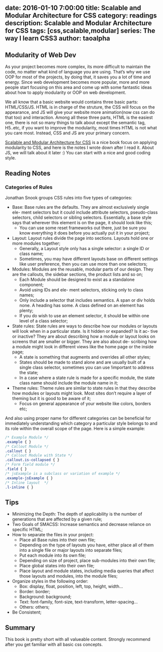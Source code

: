 date: 2016-01-10 7:00:00
title: Scalable and Modular Architecture for CSS 
category: readings
description: Scalable and Modular Architecture for CSS
tags: [css,scalable,modular]
series: The way I learn CSS3
author: taoalpha
---

## Modularity of Web Dev
As your project becomes more complex, its more difficult to maintain the code, no matter what kind of language you are using. That’s why we use OOP for most of the projects, by doing that, it saves you a lot of time and energy. Since web development becomes more popular, more and more people start focusing on this area and come up with some fantastic ideas about how to apply modularity or OOP on web development.

We all know that a basic website would contains three basic parts: HTML/CSS/JS. HTML is in charge of the struture, the CSS will focus on the appearance, and JS will give your website more animation(now css can do that too) and interaction. Among all these three parts, HTML is the easiest one, there is not so many things to talk about except the semantic tag, H5..etc, if you want to improve the modularity, most times HTML is not what you care most. Instead, CSS and JS are your primary concern.

[Scalable and Modular Architecture for CSS](https://smacss.com/) is a nice book focus on applying modularity to CSS, and here is the notes I wrote down after I read it. About JS, we will talk about it later :) You can start with a nice and good coding style.

## Reading Notes
### Categories of Rules
Jonathan Snook groups CSS rules into five types of categories:

- Base: Base rules are the defaults. They are almost exclusively single ele- ment selectors but it could include attribute selectors, pseudo-class selectors, child selectors or sibling selectors. Essentially, a base style says that wherever this element is on the page, it should look like this;
  - You can use some reset frameworks out there, just be sure you know everything it does before you actually put it in your project;
- Layout: Layout rules divide the page into sections. Layouts hold one or more modules together;
  - Generally, a Layout style only has a single selector: a single ID or class name;
  - Sometimes, you may have different layouts base on different settings like user preference, then you can use more than one selectors;
- Modules: Modules are the reusable, modular parts of our design. They are the callouts, the sidebar sections, the product lists and so on;
  - Each Module should be designed to exist as a standalone component;
  - Avoid using IDs and ele- ment selectors, sticking only to class names;
  - Only include a selector that includes semantics. A span or div holds none. A heading has some. A class defined on an element has plenty;
  - If you do wish to use an element selector, it should be within one level of a class selector;
- State rules: State rules are ways to describe how our modules or layouts will look when in a particular state. Is it hidden or expanded? Is it ac- tive or inactive? They are about describing how a module or layout looks on screens that are smaller or bigger. They are also about de- scribing how a module might look in different views like the home page or the inside page;
  - A state is something that augments and overrides all other styles;
  - States should be made to stand alone and are usually built of a single class selector, sometimes you can use !important to address the state;
  - In a case where a state rule is made for a specific module, the state class name should include the module name in it;
- Theme rules: Theme rules are similar to state rules in that they describe how modules or layouts might look. Most sites don’t require a layer of theming but it is good to be aware of it;
  - Focus on general appearance of your website like colors, borders etc;

And also using proper name for different categories can be beneficial for immediately understanding which category a particular style belongs to and its role within the overall scope of the page. Here is a simple example:

``` css
/* Example Module */
.example { }
/* Callout Module */
.callout { }
/* Callout Module with State */
.callout.is-collapsed { }
/* Form field module */
.field { }
/* jsExample is a subclass or variation of example */
.example-jsExample { }
/* Inline layout  */
.l-inline { }
```

## Tips
- Minimizing the Depth: The depth of applicability is the number of generations that are affected by a given rule;
- Two Goals of SMACSS: Increase semantics and decrease reliance on specific HTML;
- How to separate the files in your project:
  - Place all Base rules into their own file;
  - Depending on the type of layouts you have, either place all of them into a single file or major layouts into separate files;
  - Put each module into its own file;
  - Depending on size of project, place sub-modules into their own file;
  - Place global states into their own file;
  - Place layout and module states, including media queries that affect those layouts and modules, into the module files;
- Organize styles in the following order:
  - Box: display, float, position, left, top, height, width…
  - Border: border;
  - Background: background;
  - Text: font-family, font-size, text-transform, letter-spacing…
  - Others: others;
- Be Consistent;

## Summary
This book is pretty short with all valueable content. Strongly recommend after you get familiar with all basic css concepts.

